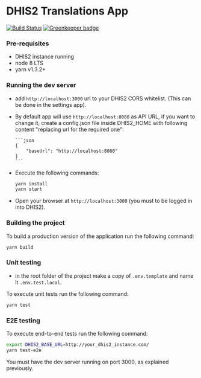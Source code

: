 # DHIS2 Translations App

[![Build Status](https://travis-ci.com/dhis2/translations-app.svg)](https://travis-ci.com/dhis2/translations-app) [![Greenkeeper badge](https://badges.greenkeeper.io/dhis2/translations-app.svg)](https://greenkeeper.io/)

### Pre-requisites

-   DHIS2 instance running
-   node 8 LTS
-   yarn v1.3.2+

### Running the dev server

-   add `http://localhost:3000` url to your DHIS2 CORS whitelist. (This can be done in the settings app).

-   By default app will use `http://localhost:8080` as API URL, if you want to change it, create a config.json file
    inside DHIS2_HOME with following content "replacing url for the required one":

        ```json
        {
            "baseUrl": "http://localhost:8080"
        }
        ```

*   Execute the following commands:

    ```sh
    yarn install
    yarn start
    ```

*   Open your browser at `http://localhost:3000` (you must to be logged in into DHIS2).

### Building the project

To build a production version of the application run the following command:

```sh
yarn build
```

### Unit testing

-   in the root folder of the project make a copy of `.env.template` and name it `.env.test.local`.

To execute unit tests run the following command:

```sh
yarn test
```

### E2E testing

To execute end-to-end tests run the following command:

```sh
export DHIS2_BASE_URL=http://your_dhis2_instance.com/
yarn test-e2e
```

You must have the dev server running on port 3000, as explained previously.
